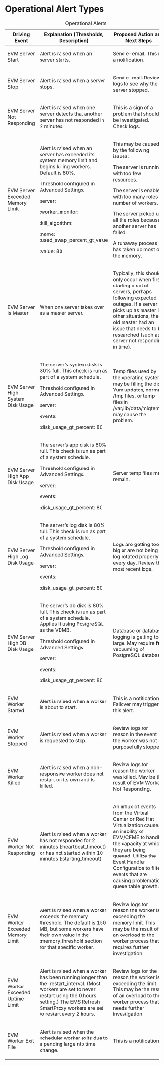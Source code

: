 # Operational Alert Types

<table>
<caption>Operational Alerts</caption>
<colgroup>
<col style="width: 33%" />
<col style="width: 33%" />
<col style="width: 33%" />
</colgroup>
<thead>
<tr class="header">
<th>Driving Event</th>
<th>Explanation (Thresholds, Description)</th>
<th>Proposed Action and Next Steps</th>
</tr>
</thead>
<tbody>
<tr class="odd">
<td><p>EVM Server Start</p></td>
<td><p>Alert is raised when an server starts.</p></td>
<td><p>Send e-email. This is a notification.</p></td>
</tr>
<tr class="even">
<td><p>EVM Server Stop</p></td>
<td><p>Alert is raised when a server stops.</p></td>
<td><p>Send e-mail. Review logs to see why the server stopped.</p></td>
</tr>
<tr class="odd">
<td><p>EVM Server Not Responding</p></td>
<td><p>Alert is raised when one server detects that another server has not responded in 2 minutes.</p></td>
<td><p>This is a sign of a problem that should be investigated. Check logs.</p></td>
</tr>
<tr class="even">
<td><p>EVM Server Exceeded Memory Limit</p></td>
<td><p>Alert is raised when an server has exceeded its system memory limit and begins killing workers. Default is 80%.</p>
<p>Threshold configured in Advanced Settings.</p>
<p>server:</p>
<p>:worker_monitor:</p>
<p>:kill_algorithm:</p>
<p>:name: :used_swap_percent_gt_value</p>
<p>:value: 80</p></td>
<td><p>This may be caused by the following issues:</p>
<p>The server is running with too few resources.</p>
<p>The server is enabled with too many roles or number of workers.</p>
<p>The server picked up all the roles because another server has failed.</p>
<p>A runaway process has taken up most of the memory.</p></td>
</tr>
<tr class="odd">
<td><p>EVM Server is Master</p></td>
<td><p>When one server takes over as a master server.</p></td>
<td><p>Typically, this should only occur when first starting a set of servers, perhaps following expected outages. If a server picks up as master in other situations, the old master had an issue that needs to be researched (such as server not responding in time).</p></td>
</tr>
<tr class="even">
<td><p>EVM Server High System Disk Usage</p></td>
<td><p>The server’s system disk is 80% full. This check is run as part of a system schedule.</p>
<p>Threshold configured in Advanced Settings.</p>
<p>server:</p>
<p>events:</p>
<p>:disk_usage_gt_percent: 80</p></td>
<td><p>Temp files used by the operating system may be filling the disk. Yum updates, normal /tmp files, or temp files in /var/lib/data/miqtemp/ may cause the problem.</p></td>
</tr>
<tr class="odd">
<td><p>EVM Server High App Disk Usage</p></td>
<td><p>The server’s app disk is 80% full. This check is run as part of a system schedule.</p>
<p>Threshold configured in Advanced Settings.</p>
<p>server:</p>
<p>events:</p>
<p>:disk_usage_gt_percent: 80</p></td>
<td><p>Server temp files may remain.</p></td>
</tr>
<tr class="even">
<td><p>EVM Server High Log Disk Usage</p></td>
<td><p>The server’s log disk is 80% full. This check is run as part of a system schedule.</p>
<p>Threshold configured in Advanced Settings.</p>
<p>server:</p>
<p>events:</p>
<p>:disk_usage_gt_percent: 80</p></td>
<td><p>Logs are getting too big or are not being log rotated properly every day. Review the most recent logs.</p></td>
</tr>
<tr class="odd">
<td><p>EVM Server High DB Disk Usage</p></td>
<td><p>The server’s db disk is 80% full. This check is run as part of a system schedule. Applies if using PostgreSQL as the VDMB.</p>
<p>Threshold configured in Advanced Settings.</p>
<p>server:</p>
<p>events:</p>
<p>:disk_usage_gt_percent: 80</p></td>
<td><p>Database or database logging is getting too large. May require <strong>full</strong> vacuuming of PostgreSQL database.</p></td>
</tr>
<tr class="even">
<td><p>EVM Worker Started</p></td>
<td><p>Alert is raised when a worker is about to start.</p></td>
<td><p>This is a notification. Failover may trigger this alert.</p></td>
</tr>
<tr class="odd">
<td><p>EVM Worker Stopped</p></td>
<td><p>Alert is raised when a worker is requested to stop.</p></td>
<td><p>Review logs for reason in the event the worker was not purposefully stopped.</p></td>
</tr>
<tr class="even">
<td><p>EVM Worker Killed</p></td>
<td><p>Alert is raised when a non- responsive worker does not restart on its own and is killed.</p></td>
<td><p>Review logs for reason the worker was killed. May be the result of EVM Worker Not Responding.</p></td>
</tr>
<tr class="odd">
<td><p>EVM Worker Not Responding</p></td>
<td><p>Alert is raised when a worker has not responded for 2 minutes (:heartbeat_timeout) or has not started within 10 minutes (:starting_timeout).</p></td>
<td><p>An influx of events from the Virtual Center or Red Hat Virtualization causes an inability of EVM/CFME to handle the capacity at which they are being queued. Utilize the Event Handler Configuration to filter events that are causing problematic queue table growth.</p></td>
</tr>
<tr class="even">
<td><p>EVM Worker Exceeded Memory Limit</p></td>
<td><p>Alert is raised when a worker exceeds the memory threshold. The default is 150 MB, but some workers have their own value in the :memory_threshold section for that specific worker.</p></td>
<td><p>Review logs for reason the worker is exceeding the memory limit. This may be the result of an overload to the worker process that requires further investigation.</p></td>
</tr>
<tr class="odd">
<td><p>EVM Worker Exceeded Uptime Limit</p></td>
<td><p>Alert is raised when a worker has been running longer than the :restart_interval. (Most workers are set to never restart using the 0.hours setting.) The EMS Refresh SmartProxy workers are set to restart every 2 hours.</p></td>
<td><p>Review logs for the reason the worker is exceeding the limit. This may be the result of an overload to the worker process that needs further investigation.</p></td>
</tr>
<tr class="even">
<td><p>EVM Worker Exit File</p></td>
<td><p>Alert is raised when the scheduler worker exits due to a pending large ntp time change.</p></td>
<td><p>This is a notification.</p></td>
</tr>
</tbody>
</table>
